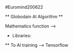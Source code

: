 #Euromind200622

** Globodain AI Algorithm ** 

Mathematics function --> 

* Libraries:

** To AI training --> Tensorflow 